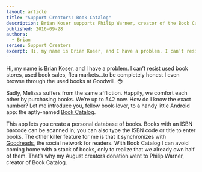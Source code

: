 ```yaml
---
layout: article
title: "Support Creators: Book Catalog"
description: Brian Koser supports Philip Warner, creator of the Book Catalog app
published: 2016-09-28
authors:
  - Brian
series: Support Creators
excerpt: Hi, my name is Brian Koser, and I have a prob­lem. I can’t re­sist used book stores, used book sales, flea mar­kets…to be com­pletely hon­est I even browse through the used books at Good­will.
---
```

Hi, my name is Brian Koser, and I have a problem. I can’t resist used book stores, used book sales, flea markets…to be completely honest I even browse through the used books at Goodwill. 😳

Sadly, Melissa suffers from the same affliction. Happily, we comfort each other by purchasing books. We’re up to 542 now. How do I know the exact number? Let me introduce you, fellow book-lover, to a handy little Android app: the aptly-named [Book Catalog](https://play.google.com/store/apps/details?id=com.eleybourn.bookcatalogue). 

This app lets you create a personal database of books. Books with an ISBN barcode can be scanned in; you can also type the ISBN code or title to enter books. The other killer feature for me is that it synchronizes with [Goodreads](www.goodreads.com), the social network for readers. With Book Catalog I can avoid coming home with a stack of books, only to realize that we already own half of them. That’s why my August creators donation went to Philip Warner, creator of Book Catalog.